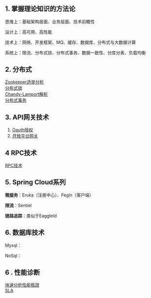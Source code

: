 # 





## 1. 掌握理论知识的方法论

思维上：基础架构层面、业务层面、技术前瞻性

设计上：高可用、高性能

技术上：网络、开发框架、MQ、缓存、数据库、分布式与大数据计算

系统上：限流、分布式锁、分布式事务、数据一致性、分库分表、负载均衡

## 2. 分布式

   [Zookeeper选举分析](https://www.cnblogs.com/longxok/p/8951867.html)  <br>
   [分布式锁 ](https://juejin.im/post/5bbb0d8df265da0abd3533a5)  <br>
   [Chandy-Lamport解析](https://yq.aliyun.com/articles/688764) <br>
   [分布式事务]() <br>

## 3. API网关技术   

1. [Oauth授权](https://www.cnblogs.com/CKExp/p/15938916.html)
3. [开放平台网关](https://tech.meituan.com/2021/05/20/shepherd-api-gateway.html)

## 4 RPC技术

 [RPC技术](https://github.com/yyb345/notes/tree/master/rpc-spring-starter-main)

## 5. Spring Cloud系列 

**微服务**：Eruka（注册中心）、Fegin（客户端）

**限流**：Sentiel

**链路追踪**：类似于EaggleId



## 6. 数据库技术

Mysql：

NoSql：

## 6 .  性能诊断

[快速分析性能瓶颈](https://www.infoq.cn/article/iSTZ0XT4vyM6XXTx1Fx1) <br>
[SLA](https://darrykinger.com/index.php/archives/59/) <br>